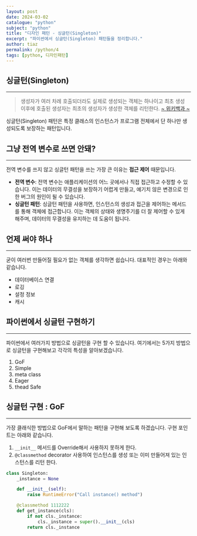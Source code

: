 ```yaml
---
layout: post
date: 2024-03-02
catalogue: "python"
subject: "python"
title: "디자인 패턴 - 싱글턴(Singleton)"
excerpt: "파이썬에서 싱글턴(Singleton) 패턴들을 정리합니다."
author: tiaz
permalink: /python/4
tags: [python, 디자인패턴]
---
```


## 싱글턴(Singleton)

---

> 생성자가 여러 차례 호출되더라도 실제로 생성되는 객체는 하나이고 최초 생성 이후에 호출된 생성자는 최초의 생성자가 생성한 객체를 리턴한다. [~ 위키백과 ~](https://ko.wikipedia.org/wiki/%EC%8B%B1%EA%B8%80%ED%84%B4_%ED%8C%A8%ED%84%B4)

싱글턴(Singleton) 패턴은 특정 클래스의 인스턴스가 프로그램 전체에서 단 하나만 생성되도록 보장하는 패턴입니다.

## 그냥 전역 변수로 쓰면 안돼?

---

전역 변수를 쓰지 않고 싱글턴 패턴을 쓰는 가장 큰 이유는 **접근 제어** 때문입니다.

- **전역 변수**: 전역 변수는 애플리케이션의 어느 곳에서나 직접 접근하고 수정할 수 있습니다. 이는 데이터의 무결성을 보장하기 어렵게 만들고, 예기치 않은 변경으로 인한 버그의 원인이 될 수 있습니다.
- **싱글턴 패턴**: 싱글턴 패턴을 사용하면, 인스턴스의 생성과 접근을 제어하는 메서드를 통해 객체에 접근합니다. 이는 객체의 상태와 생명주기를 더 잘 제어할 수 있게 해주며, 데이터의 무결성을 유지하는 데 도움이 됩니다.

## 언제 써야 하나

---

굳이 여러번 만들어질 필요가 없는 객체를 생각하면 쉽습니다. 대표적인 경우는 아래와 같습니다.

- 데이터베이스 연결
- 로깅
- 설정 정보
- 캐시

## 파이썬에서 싱글턴 구현하기

---

파이썬에서 여러가지 방법으로 싱글턴을 구현 할 수 있습니다. 여기에서는 5가지 방법으로 싱글턴을 구현해보고 각각의 특성을 알아보겠습니다.

1. GoF
2. Simple
3. meta class
4. Eager
5. thead Safe

## 싱글턴 구현 : GoF

---

가장 클래식한 방법으로 GoF에서 말하는 패턴을 구현해 보도록 하겠습니다. 구현 포인트는 아래와 같습니다.

1. `__init__` 메서드를 Override해서 사용하지 못하게 한다.
2. `@classmethod` decorator 사용하여 인스턴스를 생성 또는 이미 만들어져 있는 인스턴스를 리턴 한다.

```python
class Singleton:
    _instance = None

    def __init__(self):
        raise RuntimeError("Call instance() method")

    @classmethod 1112222
    def get_instance(cls):
        if not cls._instance: 
            cls._instance = super().__init__(cls)
        return cls._instance
```

